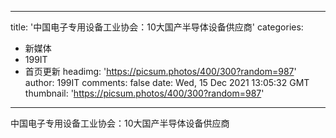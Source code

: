 
---
title: '中国电子专用设备工业协会：10大国产半导体设备供应商'
categories: 
 - 新媒体
 - 199IT
 - 首页更新
headimg: 'https://picsum.photos/400/300?random=987'
author: 199IT
comments: false
date: Wed, 15 Dec 2021 13:05:32 GMT
thumbnail: 'https://picsum.photos/400/300?random=987'
---

<div>   
中国电子专用设备工业协会：10大国产半导体设备供应商  
</div>
            